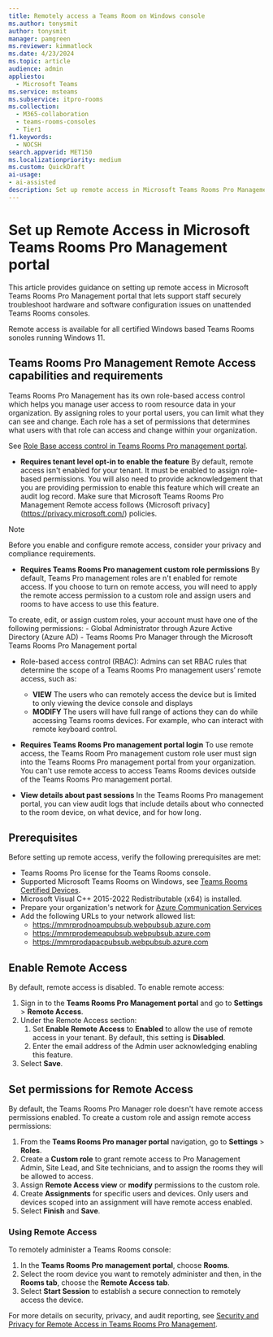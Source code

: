 ```yaml
---
title: Remotely access a Teams Room on Windows console
ms.author: tonysmit
author: tonysmit
manager: pamgreen
ms.reviewer: kimmatlock
ms.date: 4/23/2024
ms.topic: article
audience: admin
appliesto:
  - Microsoft Teams
ms.service: msteams
ms.subservice: itpro-rooms
ms.collection: 
  - M365-collaboration
  - teams-rooms-consoles
  - Tier1
f1.keywords: 
  - NOCSH                           
search.appverid: MET150
ms.localizationpriority: medium
ms.custom: QuickDraft  
ai-usage:  
- ai-assisted  
description: Set up remote access in Microsoft Teams Rooms Pro Management for troubleshooting and managing Teams Rooms consoles devices.
---
```


# Set up Remote Access in Microsoft Teams Rooms Pro Management portal

This article provides guidance on setting up remote access in Microsoft Teams Rooms Pro Management portal that lets support staff securely troubleshoot hardware and software configuration issues on unattended Teams Rooms consoles.

Remote access is available for all certified Windows based Teams Rooms sonoles running Windows 11.

## Teams Rooms Pro Management Remote Access capabilities and requirements

Teams Rooms Pro Management has its own role-based access control which helps you manage user access to room resource data in your organization. By assigning roles to your portal users, you can limit what they can see and change. Each role has a set of permissions that determines what users with that role can access and change within your organization.

See [Role Base access control in Teams Rooms Pro management portal](rooms-pro-rbac).

- **Requires tenant level opt-in to enable the feature** By default, remote access isn't enabled for your tenant. It must be enabled to assign role-based permissions. You will also need to provide acknowledgement that you are providing permission to enable this feature which will create an audit log record. Make sure that Microsoft Teams Rooms Pro Management Remote access follows {Microsoft privacy](https://privacy.microsoft.com/) policies.

> [!Note]
> Before you enable and configure remote access, consider your privacy and compliance requirements.

- **Requires Teams Rooms Pro management custom role permissions** By default, Teams Pro management roles are n't enabled for remote access. If you choose to turn on remote access, you will need to apply the remote access permission to a custom role and assign users and rooms to have access to use this feature.  

To create, edit, or assign custom roles, your account must have one of the following permissions:
    - Global Administrator through Azure Active Directory (Azure AD)
    - Teams Rooms Pro Manager through the Microsoft Teams Rooms Pro Management portal

- Role-based access control (RBAC): Admins can set RBAC rules that determine the scope of a Teams Rooms Pro management users’ remote access, such as:
    - **VIEW** The users who can remotely access the device but is limited to only viewing the device console and displays
    - **MODIFY** The users will have full range of actions they can do while accessing Teams rooms devices. For example, who can interact with remote keyboard control.

- **Requires Teams Rooms Pro management portal login** To use remote access, the Teams Room Pro management custom role user must sign into the Teams Rooms Pro management portal from your organization. You can't use remote access to access Teams Rooms devices outside of the Teams Rooms Pro management portal.  

- **View details about past sessions** In the Teams Rooms Pro management portal, you can view audit logs that include details about who connected to the room device, on what device, and for how long.  

## Prerequisites

Before setting up remote access, verify the following prerequisites are met:

- Teams Rooms Pro license for the Teams Rooms console.
- Supported Microsoft Teams Rooms on Windows, see [Teams Rooms Certified Devices](https://docs.microsoft.com/en-us/microsoftteams/devices/teams-certified-devices).
- Microsoft Visual C++ 2015-2022 Redistributable (x64) is installed.
- Prepare your organization's network for [Azure Communication Services](/azure/communication-services/concepts/network-prep)
- Add the following URLs to your network allowed list:
  - https://mmrprodnoampubsub.webpubsub.azure.com
  - https://mmrprodemeapubsub.webpubsub.azure.com
  - https://mmrprodapacpubsub.webpubsub.azure.com

## Enable Remote Access

By default, remote access is disabled. To enable remote access:

1. Sign in to the **Teams Rooms Pro Management portal** and go to **Settings** \> **Remote Access**.
2. Under the Remote Access section:
    1. Set **Enable Remote Access** to **Enabled** to allow the use of remote access in your tenant. By default, this setting is **Disabled**.
    2. Enter the email address of the Admin user acknowledging enabling this feature.
3. Select **Save**.

## Set permissions for Remote Access

By default, the Teams Rooms Pro Manager role doesn't have remote access permissions enabled. To create a custom role and assign remote access permissions:

1. From the **Teams Rooms Pro manager portal** navigation, go to **Settings** > **Roles**.
2. Create a **Custom role** to grant remote access to Pro Management Admin, Site Lead, and Site technicians, and to assign the rooms they will be allowed to access.
3. Assign **Remote Access view** or **modify** permissions to the custom role.
4. Create **Assignments** for specific users and devices. Only users and devices scoped into an assignment will have remote access enabled.
5. Select **Finish** and **Save**.

### Using Remote Access

To remotely administer a Teams Rooms console:

1. In the **Teams Rooms Pro management portal**, choose **Rooms**.
2. Select the room device you want to remotely administer and then, in the **Rooms tab**, choose the **Remote Access tab**.
3. Select **Start Session** to establish a secure connection to remotely access the device.

For more details on security, privacy, and audit reporting, see [Security and Privacy for Remote Access in Teams Rooms Pro Management](/microsoftteams/rooms/security-privacy).